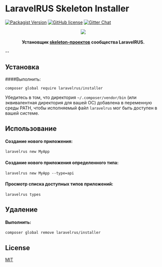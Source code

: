 # LaravelRUS Skeleton Installer
[![Packagist Version](https://img.shields.io/packagist/v/laravelrus/installer.svg)](https://packagist.org/packages/laravelrus/installer)
[![GitHub license](https://img.shields.io/badge/license-MIT-blue.svg)](https://raw.githubusercontent.com/laravelrus/installer/master/LICENSE)
[![Gitter Chat](https://img.shields.io/badge/Laravel-RUS-red.svg)](https://gitter.im/LaravelRUS/chat)

<p align="center">
    <img src="https://avatars3.githubusercontent.com/u/5966874?v=3&s=200"><br><br>
    <strong>Установщик <a href="https://github.com/LaravelRUS?query=skeleton">skeleton-проектов</a> сообщества LaravelRUS.</strong>
</p>

--

## Установка

####Выполнить:
```
composer global require laravelrus/installer
```
Убедитесь в том, что директория `~/.composer/vendor/bin`  (или эквивалентная директория для вашей ОС) добавлена в переменную среды PATH, чтобы исполняемый файл `laravelrus` мог быть доступен в вашей системе.

## Использование

#### Создание нового приложения:
```
laravelrus new MyApp
```

#### Создание нового приложения определенного типа:
```
laravelrus new MyApp --type=api
```

#### Просмотр списка доступных типов приложений:
```
laravelrus types
```

## Удаление

#### Выполнить:
```
composer global remove laravelrus/installer
```

## License
[MIT](https://raw.githubusercontent.com/laravelrus/installer/master/LICENSE)